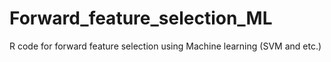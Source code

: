# Forward_feature_selection_ML
R code for forward feature selection using Machine learning (SVM and etc.)
